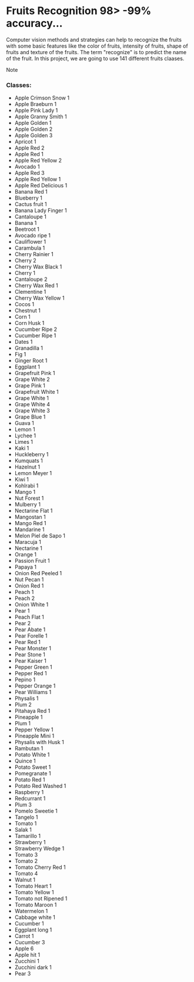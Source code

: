 # Fruits Recognition 98> -99% accuracy...
Computer vision methods and strategies can help to recognize the fruits with some basic features like the color of fruits, intensity of fruits, shape of fruits and texture of the fruits. The term "recognize" is to predict the name of the fruit. In this project, we are going to use 141 different fruits claases.

> [!NOTE]
> ### Classes:
> - Apple Crimson Snow 1
> - Apple Braeburn 1
> - Apple Pink Lady 1
> - Apple Granny Smith 1
> - Apple Golden 1
> - Apple Golden 2
> - Apple Golden 3
> - Apricot 1
> - Apple Red 2
> - Apple Red 1
> - Apple Red Yellow 2
> - Avocado 1
> - Apple Red 3
> - Apple Red Yellow 1
> - Apple Red Delicious 1
> - Banana Red 1
> - Blueberry 1
> - Cactus fruit 1
> - Banana Lady Finger 1
> - Cantaloupe 1
> - Banana 1
> - Beetroot 1
> - Avocado ripe 1
> - Cauliflower 1
> - Carambula 1
> - Cherry Rainier 1
> - Cherry 2
> - Cherry Wax Black 1
> - Cherry 1
> - Cantaloupe 2
> - Cherry Wax Red 1
> - Clementine 1
> - Cherry Wax Yellow 1
> - Cocos 1
> - Chestnut 1
> - Corn 1
> - Corn Husk 1
> - Cucumber Ripe 2
> - Cucumber Ripe 1
> - Dates 1
> - Granadilla 1
> - Fig 1
> - Ginger Root 1
> - Eggplant 1
> - Grapefruit Pink 1
> - Grape White 2
> - Grape Pink 1
> - Grapefruit White 1
> - Grape White 1
> - Grape White 4
> - Grape White 3
> - Grape Blue 1
> - Guava 1
> - Lemon 1
> - Lychee 1
> - Limes 1
> - Kaki 1
> - Huckleberry 1
> - Kumquats 1
> - Hazelnut 1
> - Lemon Meyer 1
> - Kiwi 1
> - Kohlrabi 1
> - Mango 1
> - Nut Forest 1
> - Mulberry 1
> - Nectarine Flat 1
> - Mangostan 1
> - Mango Red 1
> - Mandarine 1
> - Melon Piel de Sapo 1
> - Maracuja 1
> - Nectarine 1
> - Orange 1
> - Passion Fruit 1
> - Papaya 1
> - Onion Red Peeled 1
> - Nut Pecan 1
> - Onion Red 1
> - Peach 1
> - Peach 2
> - Onion White 1
> - Pear 1
> - Peach Flat 1
> - Pear 2
> - Pear Abate 1
> - Pear Forelle 1
> - Pear Red 1
> - Pear Monster 1
> - Pear Stone 1
> - Pear Kaiser 1
> - Pepper Green 1
> - Pepper Red 1
> - Pepino 1
> - Pepper Orange 1
> - Pear Williams 1
> - Physalis 1
> - Plum 2
> - Pitahaya Red 1
> - Pineapple 1
> - Plum 1
> - Pepper Yellow 1
> - Pineapple Mini 1
> - Physalis with Husk 1
> - Rambutan 1
> - Potato White 1
> - Quince 1
> - Potato Sweet 1
> - Pomegranate 1
> - Potato Red 1
> - Potato Red Washed 1
> - Raspberry 1
> - Redcurrant 1
> - Plum 3
> - Pomelo Sweetie 1
> - Tangelo 1
> - Tomato 1
> - Salak 1
> - Tamarillo 1
> - Strawberry 1
> - Strawberry Wedge 1
> - Tomato 3
> - Tomato 2
> - Tomato Cherry Red 1
> - Tomato 4
> - Walnut 1
> - Tomato Heart 1
> - Tomato Yellow 1
> - Tomato not Ripened 1
> - Tomato Maroon 1
> - Watermelon 1
> - Cabbage white 1
> - Cucumber 1
> - Eggplant long 1
> - Carrot 1
> - Cucumber 3
> - Apple 6
> - Apple hit 1
> - Zucchini 1
> - Zucchini dark 1
> - Pear 3
